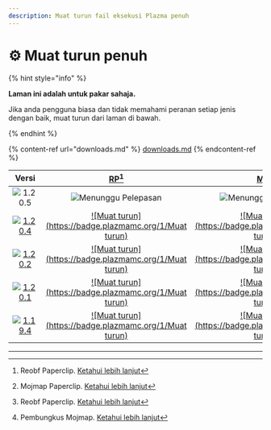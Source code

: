 ```yaml
---
description: Muat turun fail eksekusi Plazma penuh
---
```


# ⚙️ Muat turun penuh

{% hint style="info" %}

**Laman ini adalah untuk pakar sahaja.**

Jika anda pengguna biasa dan tidak memahami peranan setiap jenis dengan baik,
muat turun dari laman di bawah.

{% endhint %}

{% content-ref url="downloads.md" %}
[downloads.md](downloads.md)
{% endcontent-ref %}

[wtr]: https://badge.plazmamc.org/0/릴리스%20대기중

|                                       Versi                                       |                                                                    [RP](#user-content-fn-1)[^1]                                                                   |                                                                    [MP](#user-content-fn-2)[^2]                                                                   |                                                                    [RB](#user-content-fn-3)[^3]                                                                   |                                                                    [MB](#user-content-fn-4)[^4]                                                                   |
| :-------------------------------------------------------------------------------: | :---------------------------------------------------------------------------------------------------------------------------------------------------------------: | :---------------------------------------------------------------------------------------------------------------------------------------------------------------: | :---------------------------------------------------------------------------------------------------------------------------------------------------------------: | :---------------------------------------------------------------------------------------------------------------------------------------------------------------: |
|                   ![1.20.5](https://badge.plazmamc.org/0/1.20.5)                  |                                                                     ![Menunggu Pelepasan][wtr]                                                                    |                                                                     ![Menunggu Pelepasan][wtr]                                                                    |                                                                     ![Menunggu Pelepasan][wtr]                                                                    |                                                                     ![Menunggu Pelepasan][wtr]                                                                    |
| [![1.20.4](https://badge.plazmamc.org/2/1.20.4)](https://git.plazmamc.org/1.20.4) | [![Muat turun](https://badge.plazmamc.org/1/Muat turun)](https://dl.plazmamc.org/1.20.4/0) | [![Muat turun](https://badge.plazmamc.org/1/Muat turun)](https://dl.plazmamc.org/1.20.4/1) | [![Muat turun](https://badge.plazmamc.org/1/Muat turun)](https://dl.plazmamc.org/1.20.4/2) | [![Muat turun](https://badge.plazmamc.org/1/Muat turun)](https://dl.plazmamc.org/1.20.4/3) |
| [![1.20.2](https://badge.plazmamc.org/6/1.20.2)](https://git.plazmamc.org/1.20.2) | [![Muat turun](https://badge.plazmamc.org/1/Muat turun)](https://dl.plazmamc.org/1.20.2/0) | [![Muat turun](https://badge.plazmamc.org/1/Muat turun)](https://dl.plazmamc.org/1.20.2/1) | [![Muat turun](https://badge.plazmamc.org/1/Muat turun)](https://dl.plazmamc.org/1.20.2/2) | [![Muat turun](https://badge.plazmamc.org/1/Muat turun)](https://dl.plazmamc.org/1.20.2/3) |
| [![1.20.1](https://badge.plazmamc.org/4/1.20.1)](https://git.plazmamc.org/1.20.1) | [![Muat turun](https://badge.plazmamc.org/1/Muat turun)](https://dl.plazmamc.org/1.20.1/0) | [![Muat turun](https://badge.plazmamc.org/1/Muat turun)](https://dl.plazmamc.org/1.20.1/1) | [![Muat turun](https://badge.plazmamc.org/1/Muat turun)](https://dl.plazmamc.org/1.20.1/2) | [![Muat turun](https://badge.plazmamc.org/1/Muat turun)](https://dl.plazmamc.org/1.20.1/3) |
| [![1.19.4](https://badge.plazmamc.org/4/1.19.4)](https://git.plazmamc.org/1.19.4) | [![Muat turun](https://badge.plazmamc.org/1/Muat turun)](https://dl.plazmamc.org/1.19.4/0) | [![Muat turun](https://badge.plazmamc.org/1/Muat turun)](https://dl.plazmamc.org/1.19.4/1) | [![Muat turun](https://badge.plazmamc.org/1/Muat turun)](https://dl.plazmamc.org/1.19.4/2) | [![Muat turun](https://badge.plazmamc.org/1/Muat turun)](https://dl.plazmamc.org/1.19.4/3) |

***

[^1]: Reobf Paperclip. [Ketahui lebih lanjut](../administration/getting-started#id-2)

[^2]: Mojmap Paperclip. [Ketahui lebih lanjut](../administration/getting-started#id-2)

[^3]: Reobf Paperclip. [Ketahui lebih lanjut](../administration/getting-started#id-2)

[^4]: Pembungkus Mojmap. [Ketahui lebih lanjut](../administration/getting-started#id-2)
